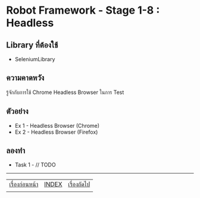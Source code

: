# Robot Framework - Stage 1-8 : Headless

## Library ที่ต้องใช้

* SeleniumLibrary

## ความคาดหวัง

รู้จักกับการใช้ Chrome Headless Browser ในการ Test

## ตัวอย่าง

* Ex 1 - Headless Browser (Chrome)
* Ex 2 - Headless Browser (Firefox)

## ลองทำ

* Task 1 - // TODO

---

|   |   |   |
| - | - | - |
| [เรื่องก่อนหน้า](../1-7/README.md) | [INDEX](../README.md) | [เรื่องถัดไป](../1-9/README.md) |
|   |   |   |
